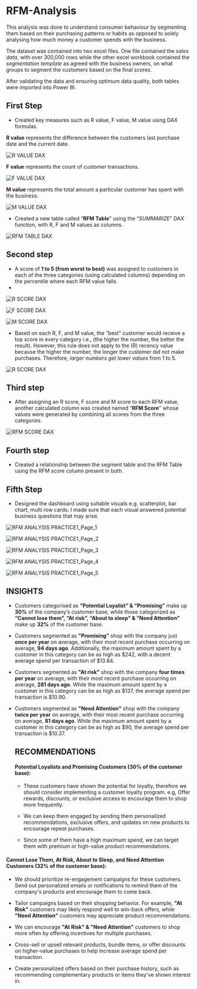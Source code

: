 # RFM-Analysis

This analysis was done to understand consumer behaviour by segmenting them based on their purchasing patterns or habits as opposed to solely analysing how much money a customer spends with the business. 

The dataset was contained into two excel files. One file contained the *sales data*, with over 300,000 rows while the other excel workbook contained the *segmentation template* as agreed with the business owners, on what groups to segment the customers based on the final scores.

After validating the data and ensuring optimum data quality, both tables were imported into Power BI.

## First Step 
-	Created key measures such as R value, F value, M value using DAX formulas.

**R value** represents the difference between the customers last purchase date and the current date.

![R VALUE DAX](https://user-images.githubusercontent.com/115559534/220896939-f2cd7f0f-825d-4499-809b-ebf11c00ae86.jpg)

**F value** represents the count of customer transactions.

![F VALUE DAX](https://user-images.githubusercontent.com/115559534/220897127-3ab2e698-abc8-4be8-afec-8135ae26c102.jpg)

**M value** represents the total amount a particular customer has spent with the business.

![M VALUE DAX](https://user-images.githubusercontent.com/115559534/220897177-17176e30-fa3f-4331-be61-97b9fdcf2d2d.jpg)

- Created a new table called “**RFM Table**” using the “*SUMMARIZE*” DAX function, with R, F and M values as columns.

![RFM TABLE DAX](https://user-images.githubusercontent.com/115559534/220897252-5512e2b7-2443-49fa-afc7-b41d452562f6.jpg)


## Second step
- A score of **1 to 5 (from worst to best)** was assigned to customers in each of the three categories (using calculated columns) depending on the percentile where each RFM value falls.
- 
![R SCORE DAX](https://user-images.githubusercontent.com/115559534/220897701-1d052cdc-a730-4d8c-b324-9578f63ec842.jpg)

![F SCORE DAX](https://user-images.githubusercontent.com/115559534/220897776-b764392d-7b15-48e1-b86a-19c580d071b9.jpg)

![M SCORE DAX](https://user-images.githubusercontent.com/115559534/220897817-be90bbee-504f-41f1-b8a0-f4fc4911b0d9.jpg)

- Based on each R, F, and M value, the “best” customer would receive a top score in every category i.e., (the higher the number, the better the result). However, this rule does not apply to the (R) recency value because the higher the number, the longer the customer did not make purchases. Therefore, *larger numbers get lower values* from 1 to 5.

![R SCORE DAX](https://user-images.githubusercontent.com/115559534/220897535-43162a6b-7cce-4149-8b95-7cedcee6fec1.jpg)

## Third step
- After assigning an R score, F score and M score to each RFM value, another calculated column was created named “**RFM Score**” whose values were generated by combining all scores from the three categories.

![RFM SCORE DAX](https://user-images.githubusercontent.com/115559534/220897427-9779b400-9dba-4cf2-893b-47158bf762f5.jpg)

## Fourth step
-	Created a relationship between the segment table and the RFM Table using the RFM score column present in both.

## Fifth Step
- Designed the dashboard using suitable visuals e.g. scatterplot, bar chart, multi row cards. I made sure that each visual answered potential business questions that may arise.

![RFM ANALYSIS PRACTICE1_Page_1](https://user-images.githubusercontent.com/115559534/220898836-14a749be-8c34-4978-8824-5cafa653b853.jpg)

![RFM ANALYSIS PRACTICE1_Page_2](https://user-images.githubusercontent.com/115559534/220898869-d53fb9f7-94b2-457f-8241-df2efb0c26bf.jpg)

![RFM ANALYSIS PRACTICE1_Page_3](https://user-images.githubusercontent.com/115559534/220898900-c61ce6f8-14a5-4bb0-a287-3ec2a70060ae.jpg)

![RFM ANALYSIS PRACTICE1_Page_4](https://user-images.githubusercontent.com/115559534/220898931-9b02b347-8eb0-4123-a907-d1fa973d7e0c.jpg)

![RFM ANALYSIS PRACTICE1_Page_5](https://user-images.githubusercontent.com/115559534/220898972-df047ed4-5866-4a2c-88d3-37f8a583fa4b.jpg)

## INSIGHTS

- Customers categorised as **“Potential Loyalist” & “Promising”** make up **30%** of the company’s customer base, while those categorized as **“Cannot lose them”, “At risk”, “About to sleep” & ”Need Attention”** make up **32%** of the customer base.

- Customers segmented as **"Promising”** shop with the company just **once per year** on average, with their most recent purchase occurring on average, **94 days ago**. Additionally, the maximum amount spent by a customer in this category can be as high as $242, with a decent average spend per transaction of $13.84.

- Customers segmented as **"At risk"** shop with the company **four times per year** on average, with their most recent purchase occurring on average, **281 days ago**. While the maximum amount spent by a customer in this category can be as high as $137, the average spend per transaction is $10.90.

- Customers segmented as **"Need Attention"** shop with the company **twice per year** on average, with their most recent purchase occurring on average, **81 days ago**. While the maximum amount spent by a customer in this category can be as high as $90, the average spend per transaction is $10.37.

  ## RECOMMENDATIONS

  #### Potential Loyalists and Promising Customers (30% of the customer base):

  - These customers have shown the potential for loyalty, therefore we should consider implementing a customer loyalty program. e.g, Offer rewards, discounts, or exclusive access to encourage them to shop more frequently.
 
  - We can keep them engaged by sending them personalized recommendations, exclusive offers, and updates on new products to encourage repeat purchases.
 
  - Since some of them have a high maximum spend, we can target them with premium or high-value product recommendations.

#### Cannot Lose Them, At Risk, About to Sleep, and Need Attention Customers (32% of the customer base):

- We should prioritize re-engagement campaigns for these customers. Send out personalized emails or notifications to remind them of the company's products and encourage them to come back.

- Tailor campaigns based on their shopping behavior. For example, **"At Risk"** customers may likely respond well to win-back offers, while **"Need Attention"** customers may appreciate product recommendations.

- We can encourage **"At Risk" & "Need Attention"** customers to shop more often by offering incentives for multiple purchases.

- Cross-sell or upsell relevant products, bundle items, or offer discounts on higher-value purchases to help increase average spend per transaction.

- Create personalized offers based on their purchase history, such as recommending complementary products or items they've shown interest in.


